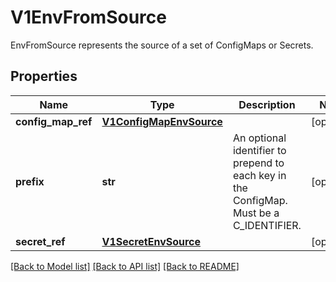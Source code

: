 # V1EnvFromSource

EnvFromSource represents the source of a set of ConfigMaps or Secrets.
## Properties
Name | Type | Description | Notes
------------ | ------------- | ------------- | -------------
**config_map_ref** | [**V1ConfigMapEnvSource**](V1ConfigMapEnvSource.md) |  | [optional] 
**prefix** | **str** | An optional identifier to prepend to each key in the ConfigMap. Must be a C_IDENTIFIER. | [optional] 
**secret_ref** | [**V1SecretEnvSource**](V1SecretEnvSource.md) |  | [optional] 

[[Back to Model list]](../README.md#documentation-for-models) [[Back to API list]](../README.md#documentation-for-api-endpoints) [[Back to README]](../README.md)


